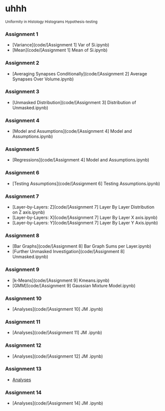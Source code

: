 <!-- https://docs.google.com/presentation/d/1-XRLrtFxcfYr64l2MD0DxU8iBzdFUHBbqgykR02-JL4/edit?ts=56df36ab#slide=id.g10d2837f3d_0_100
-->

# uhhh
<small>Uniformity in Histology Histograms Hypothesis-testing</small>

### Assignment 1
- [Variance](code/[Assignment 1] Var of Si.ipynb)
- [Mean](code/[Assignment 1] Mean of Si.ipynb)

### Assignment 2
- [Averaging Synapses Conditionally](code/[Assignment 2] Average Synapses Over Volume.ipynb)

### Assignment 3
- [Unmasked Distribution](code/[Assignment 3] Distribution of Unmasked.ipynb)

### Assignment 4
- [Model and Assumptions](code/[Assignment 4] Model and Assumptions.ipynb)

### Assignment 5
- [Regressions](code/[Assignment 4] Model and Assumptions.ipynb)

### Assignment 6
- [Testing Assumptions](code/[Assignment 6] Testing Assumptions.ipynb)

### Assignment 7
- [Layer-by-Layers: Z](code/[Assignment 7] Layer By Layer Distribution on Z axis.ipynb)
- [Layer-by-Layers: X](code/[Assignment 7] Layer By Layer X axis.ipynb)
- [Layer-by-Layers: Y](code/[Assignment 7] Layer By Layer Y Axis.ipynb)


### Assignment 8
- [Bar Graphs](code/[Assignment 8] Bar Graph Sums per Layer.ipynb)
- [Further Unmasked Investigation](code/[Assignment 8] Unmasked.ipynb)

### Assignment 9
- [k-Means](code/[Assignment 9] Kmeans.ipynb)
- [GMM](code/[Assignment 9] Gaussian Mixture Model.ipynb)

### Assignment 10
- [Analyses](code/[Assignment 10] JM .ipynb)

### Assignment 11
- [Analyses](code/[Assignment 11] JM .ipynb)

### Assignment 12
- [Analyses](code/[Assignment 12] JM .ipynb)

### Assignment 13
- [Analyses](code/unmaked-investigation.ipynb)

### Assignment 14
- [Analyses](code/[Assignment 14] JM .ipynb)
